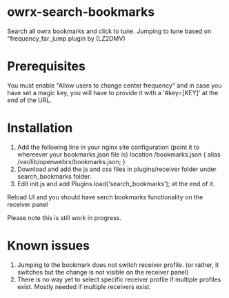 # owrx-search-bookmarks
Search all owrx bookmarks and click to tune. Jumping to tune based on "frequency_far_jump plugin by (LZ2DMV)

# Prerequisites
You must enable "Allow users to change center frequency" and in case you have set a magic key, you will have to provide it with a '#key=[KEY]' at the end of the URL.


# Installation
1. Add the following line in your nginx site configuration (point it to whereever your bookmarks.json file is)
   location /bookmarks.json { alias /var/lib/openwebrx/bookmarks.json; }
2. Download and add the js and css files in plugins/receiver folder under search_bookmarks folder.
3. Edit init.js and add Plugins.load('search_bookmarks'); at the end of it.

Reload UI and you should have serch bookmarks functionality on the receiver panel

Please note this is still work in progress. 

# Known issues
1. Jumping to the bookmark does not switch receiver profile. (or rather, it switches but the change is not visible on the receiver panel)
2. There is no way yet to select specific receiver profile if multiple profiles exist. Mostly needed if multiple receivers exist.
